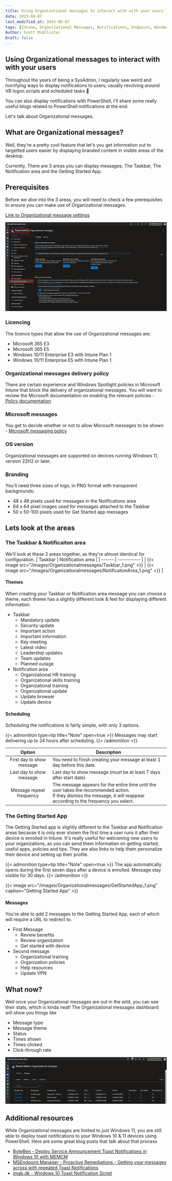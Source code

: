 ```yaml
---
title: Using Organizational messages to interact with with your users
date: 2023-08-07
last_modified_at: 2023-08-07
tags: [Intune, Organizational Messages, Notifications, Endpoint, Windows 11]
Author: Scott McAllister
Draft: false
---
```


## Using Organizational messages to interact with with your users

Throughout the years of being a SysAdmin, I regularly saw weird and horrifying ways to display notifications to users; usually revolving around VB logon scripts and scheduled tasks :nauseated_face:

You can also display notifications with PowerShell, I'll share some really useful blogs related to PowerShell notifications at the end.

Let's talk about Organizational messages.

## What are Organizational messages? 

Well, they're a pretty cool feature that let's you get information out to targetted users easier by displaying branded content in visible areas of the desktop.

Currently, There are 3 areas you can display messages; The Taskbar, The Notification area and the Getting Started App. 

## Prerequisites
Before we dive into the 3 areas, you will need to check a few prerequisites to ensure you can make use of Organizational messages.

[Link to Organizational message settings](https://endpoint.microsoft.com/#view/Microsoft_Intune_DeviceSettings/TenantAdminMenu/~/message)

![image](https://github.com/smcallister594/scotscottmca/blob/main/assets/images/Organizationalmessages/Organizationalmessagesstart.png?raw=true)

### Licencing
The licence types that allow the use of Organizational messages are:
- Microsoft 365 E3
- Microsoft 365 E5
- Windows 10/11 Enterprise E3 with Intune Plan 1
- Windows 10/11 Enterprise E5 with Intune Plan 1.

### Organizational messages delivery policy
There are certain experience and Windows Spotlight policies in Microsoft Intune that block the delivery of organizational messages. You will want to review the Microsoft documentation on enabling the relevant policies - [Policy documentation](https://learn.microsoft.com/en-gb/mem/intune/remote-actions/organizational-messages-prerequisites#policy-requirements)

### Microsoft messages
You get to decide whether or not to allow Microsoft messages to be shown - [Microsoft messaging policy](https://learn.microsoft.com/en-gb/mem/intune/remote-actions/organizational-messages-prerequisites#policy-requirements)

### OS version
Organizational messages are supported on devices running Windows 11, version 22H2 or later.

### Branding
You'll need three sizes of logo, in PNG format with transparent backgrounds:
- 48 x 48 pixels used for messages in the Notifications area
- 64 x 64 pixel images used for messages attached to the Taskbar
- 50 x 50-100 pixels used for Get Started app messages

## Lets look at the areas

### The Taskbar & Notificaiton area
We'll look at these 2 areas together, as they're almost identical for configuration. 
| Taskbar | Notification area |
| ------ | ----------- |
| {{< image src="/images/Organizationalmessages/Taskbar_1.png" >}}   | {{< image src="/images/Organizationalmessages/NotificationArea_1.png" >}} |

#### Themes
When creating your Taskbar or Notification area message you can choose a theme, each theme has a slightly different look & feel for displaying different information.
- Taskbar
    - Mandatory update
    - Security update
    - Important action
    - Important information
    - Key meeting
    - Latest video
    - Leadership updates
    - Team updates
    - Planned outage
- Notification area
    - Organizational HR training
    - Organizational skills training
    - Organizational training
    - Organizational update
    - Update browser
    - Update device

#### Scheduling
Scheduling the notifications is fairly simple, with only 3 options. 

{{< admonition type=tip title="Note" open=true >}}
Messages may start delivering up to 24 hours after scheduling.
{{< /admonition >}}

| Option | Description |
|:------:| -----------|
| First day to show message | You need to finish creating your message at least 1 day before this date. |
| Last day to show message | Last day to show message (must be at least 7 days after start date) |
| Message repeat frequency | The message appears for the entire time until the user takes the recommended action.<br/> If they dismiss the message, it will reappear according to the frequency you select. |

### The Getting Started App

The Getting Started app is slightly different to the Taskbar and Notification areas because it is only ever shown the first time a user runs it after their device is enrolled in Intune. It's really useful for welcoming new users to your organizations, as you can send them information on getting started, useful apps, policies and tips. They are also links to help them personalize their device and setting up their profile.  

{{< admonition type=tip title="Note" open=true >}}
The app automatically opens during the first seven days after a device is enrolled. Message stay visible for 30 days.
{{< /admonition >}}

<!-- ![image](https://github.com/smcallister594/scotscottmca/blob/main/assets/images/Organizationalmessages/GetStartedApp.png?raw=true) -->
{{< image src="/images/Organizationalmessages/GetStartedApp_1.png" caption="Getting Started App" >}}

#### Messages
You're able to add 2 messages to the Getting Started App, each of which will require a URL to redirect to.
- First Message
    - Review benefits
    - Review organization
    - Get started with device
- Second message
    - Organizational training
    - Organization policies
    - Help resources
    - Update VPN

## What now?

Well once your Organizational messages are out in the wild, you can see their stats, which is kinda neat! The Organizational messages dashboard will show you things like
- Message type
- Message theme
- Status
- Times shown
- Times clicked
- Click-through rate

![image](https://github.com/smcallister594/scotscottmca/blob/main/assets/images/Organizationalmessages/Organizationalmessagesdashboard.png?raw=true)

## Additional resources

While Organizational messages are limited to just Windows 11, you are still able to deploy toast notifications to your Windows 10 & 11 devices using PowerShell. Here are some great blog posts that talk about that process

- [ByteBen - Deploy Service Announcement Toast Notifications in Windows 10 with MEMCM](https://byteben.com/bb/deploy-service-announcement-toast-notifications-in-windows-10-with-memcm/)
- [MSEndpoint Manager - Proactive Remediations - Getting your messages across with repeated Toast Notifications](https://msendpointmgr.com/2021/06/06/proactive-remediations-getting-your-message-across-with-repeated-toast-notifications/)
- [imab.dk - Windows 10 Toast Notification Script](https://www.imab.dk/windows-10-toast-notification-script/)
